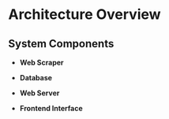 # Architecture Overview

## System Components

- **Web Scraper**

- **Database**

- **Web Server**

- **Frontend Interface**

